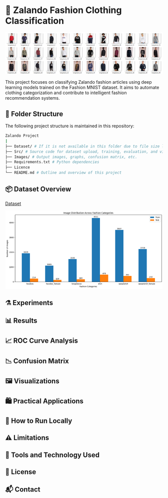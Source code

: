 # 👗 Zalando Fashion Clothing Classification  

![Dashboard](https://github.com/ShaikhBorhanUddin/Fashion-Image-Classification-Project/blob/main/Images/zalando_title.png?raw=true)

This project focuses on classifying Zalando fashion articles using deep learning models trained on the Fashion MNIST dataset. It aims to automate clothing categorization and contribute to intelligent fashion recommendation systems.


## 📂 Folder Structure  
The following project structure is maintained in this repository:  
```bash
Zalando Project
|
├── Dataset/ # If it is not available in this folder due to file size limitation of Github, please follow the Colab or Kaggle link
├── Src/ # Source code for dataset upload, training, evaluation, and visualization for every model used
├── Images/ # Output images, graphs, confusion matrix, etc.
├── Requirements.txt # Python dependencies
├── Licence
└── README.md # Outline and overview of this project
```
## 📦 Dataset Overview  
[Dataset](https://www.kaggle.com/datasets/dqmonn/zalando-store-crawl)

![Dashboard](https://github.com/ShaikhBorhanUddin/Fashion-Image-Classification-Project/blob/main/Images/dataset_image_distribution.png?raw=true)

## ⚗️ Experiments

## 📊 Results

## 📈 ROC Curve Analysis  

## 📉 Confusion Matrix

## 🖼️ Visualizations

## 🛍️ Practical Applications

## 🧪 How to Run Locally

## ⚠️ Limitations

## 🧰 Tools and Technology Used

## 📄 License

## 📬 Contact



